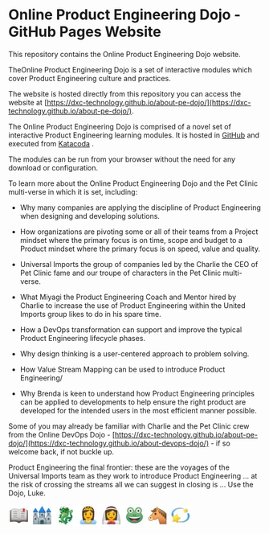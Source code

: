 # Online Product Engineering Dojo - GitHub Pages Website

This repository contains the Online Product Engineering Dojo website.

TheOnline  Product Engineering Dojo is a set of interactive modules which cover Product Engineering culture and practices.

The website is hosted directly from this repository you can access the website at [https://dxc-technology.github.io/about-pe-dojo/](https://dxc-technology.github.io/about-pe-dojo/).

The Online Product Engineering Dojo is comprised of a novel set of interactive Product Engineering learning modules. It is hosted in [GitHub](https://github.com/dxc-technology/online-pe-dojo) and executed from [Katacoda](https://dxc-technology.github.io/about-pe-dojo/modules/) .

The modules can be run from your browser without the need for any download or configuration.

To learn more about the Online Product Engineering Dojo and the Pet Clinic multi-verse in which it is set, including:

* Why many companies are applying the discipline of Product Engineering when designing and developing solutions.

* How organizations are pivoting some or all of their teams from a Project mindset where the primary focus is on time, scope and budget to a Product mindset where the primary focus is on speed, value and quality.

* Universal Imports the group of companies led by the Charlie the CEO of Pet Clinic fame and our troupe of characters in the Pet Clinic multi-verse.

* What Miyagi the Product Engineering Coach and Mentor hired by Charlie to increase the use of Product Engineering within the United Imports group likes to do in his spare time.

* How a DevOps transformation can support and improve the typical Product Engineering lifecycle phases.

* Why design thinking is a user-centered approach to problem solving.

* How Value Stream Mapping can be used to introduce Product Engineering/

* Why Brenda is keen to understand how Product Engineering principles can be applied to developments to help ensure the right product are developed for the intended users in the most efficient manner possible.

Some of you may already be familiar with Charlie and the Pet Clinic crew from the Online DevOps Dojo - [https://dxc-technology.github.io/about-pe-dojo/](https://dxc-technology.github.io/about-devops-dojo/) - if so welcome back, if not buckle up.

Product Engineering the final frontier: these are the voyages of the Universal Imports team as they work to introduce Product Engineering ... at the risk of crossing the streams all we can suggest in closing is ... Use the Dojo, Luke.

![](images/onceuponatime.jpg)

